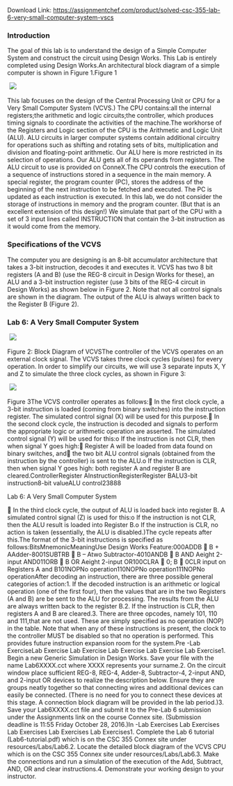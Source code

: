 Download Link: https://assignmentchef.com/product/solved-csc-355-lab-6-very-small-computer-system-vscs
<br>
<h3>Introduction</h3>

The goal of this lab is to understand the design of a Simple Computer System and construct the circuit using Design Works. This Lab is entirely completed using Design Works.An architectural block diagram of a simple computer is shown in Figure 1.Figure 1

<img decoding="async" data-recalc-dims="1" data-src="https://i0.wp.com/www.ankitcodinghub.com/wp-content/uploads/2017/10/402.png?w=980&amp;ssl=1" class="aligncenter lazyload" src="data:image/gif;base64,R0lGODlhAQABAAAAACH5BAEKAAEALAAAAAABAAEAAAICTAEAOw==">

 <noscript>

  <img decoding="async" class="aligncenter" src="https://i0.wp.com/www.ankitcodinghub.com/wp-content/uploads/2017/10/402.png?w=980&amp;ssl=1" data-recalc-dims="1">

 </noscript>This lab focuses on the design of the Central Processing Unit or CPU for a Very Small Computer System (VCVS.) The CPU contains:all the internal registers;the arithmetic and logic circuits;the controller, which produces timing signals to coordinate the activities of the machine.The workhorse of the Registers and Logic section of the CPU is the Arithmetic and Logic Unit (ALU). ALU circuits in larger computer systems contain additional circuitry for operations such as shifting and rotating sets of bits, multiplication and division and floating-point arithmetic. Our ALU here is more restricted in its selection of operations. Our ALU gets all of its operands from registers. The ALU circuit to use is provided on ConneX.The CPU controls the execution of a sequence of instructions stored in a sequence in the main memory. A special register, the program counter (PC), stores the address of the beginning of the next instruction to be fetched and executed. The PC is updated as each instruction is executed. In this lab, we do not consider the storage of instructions in memory and the program counter. (But that is an excellent extension of this design!) We simulate that part of the CPU with a set of 3 input lines called INSTRUCTION that contain the 3-bit instruction as it would come from the memory.

<h3>Specifications of the VCVS</h3>

The computer you are designing is an 8-bit accumulator architecture that takes a 3-bit instruction, decodes it and executes it. VCVS has two 8 bit registers (A and B) (use the REG-8 circuit in Design Works for these), an ALU and a 3-bit instruction register (use 3 bits of the REG-4 circuit in Design Works) as shown below in Figure 2. Note that not all control signals are shown in the diagram. The output of the ALU is always written back to the Register B (Figure 2).

<h3>Lab 6: A Very Small Computer System</h3>




<img decoding="async" data-recalc-dims="1" data-src="https://i0.wp.com/www.ankitcodinghub.com/wp-content/uploads/2017/10/545.png?w=980&amp;ssl=1" class="aligncenter lazyload" src="data:image/gif;base64,R0lGODlhAQABAAAAACH5BAEKAAEALAAAAAABAAEAAAICTAEAOw==">

 <noscript>

  <img decoding="async" class="aligncenter" src="https://i0.wp.com/www.ankitcodinghub.com/wp-content/uploads/2017/10/545.png?w=980&amp;ssl=1" data-recalc-dims="1">

 </noscript>

Figure 2: Block Diagram of VCVSThe controller of the VCVS operates on an external clock signal. The VCVS takes three clock cycles (pulses) for every operation. In order to simplify our circuits, we will use 3 separate inputs X, Y and Z to simulate the three clock cycles, as shown in Figure 3:

<img decoding="async" data-recalc-dims="1" data-src="https://i0.wp.com/www.ankitcodinghub.com/wp-content/uploads/2017/10/252.png?w=980&amp;ssl=1" class="aligncenter lazyload" src="data:image/gif;base64,R0lGODlhAQABAAAAACH5BAEKAAEALAAAAAABAAEAAAICTAEAOw==">

 <noscript>

  <img decoding="async" class="aligncenter" src="https://i0.wp.com/www.ankitcodinghub.com/wp-content/uploads/2017/10/252.png?w=980&amp;ssl=1" data-recalc-dims="1">

 </noscript>                                                                           Figure 3The VCVS controller operates as follows: In the first clock cycle, a 3-bit instruction is loaded (coming from binary switches) into the instruction register. The simulated control signal (X) will be used for this purpose. In the second clock cycle, the instruction is decoded and signals to perform the appropriate logic or arithmetic operation are asserted. The simulated control signal (Y) will be used for this:o If the instruction is not CLR, then when signal Y goes high: Register A will be loaded from data found on binary switches, and the two bit ALU control signals (obtained from the instruction by the controller) is sent to the ALU.o If the instruction is CLR, then when signal Y goes high: both register A and register B are cleared.ControllerRegister AInstructionRegisterRegister BALU3-bit instruction8-bit valueALU control23888

Lab 6: A Very Small Computer System

 In the third clock cycle, the output of ALU is loaded back into register B. A simulated control signal (Z) is used for this:o If the instruction is not CLR, then the ALU result is loaded into Register B.o If the instruction is CLR, no action is taken (essentially, the ALU is disabled.)The cycle repeats after this.The format of the 3-bit instructions is specified as follows:BitsMnemonicMeaningUse Design Works Feature:000ADDB  B + AAdder-8001SUBTRB  B – Atwo Subtractor-4010ANDB  B AND Aeight 2-input AND011ORB  B OR Aeight 2-input OR100CLRA  0; B  0CLR input on Registers A and B101NOPNo operation110NOPNo operation111NOPNo operationAfter decoding an instruction, there are three possible general categories of action:1. If the decoded instruction is an arithmetic or logical operation (one of the first four), then the values that are in the two Registers (A and B) are be sent to the ALU for processing. The results from the ALU are always written back to the register B.2. If the instruction is CLR, then registers A and B are cleared.3. There are three opcodes, namely 101, 110 and 111,that are not used. These are simply specified as no operation (NOP) in the table. Note that when any of these instructions is present, the clock to the controller MUST be disabled so that no operation is performed. This provides future instruction expansion room for the system.Pre -Lab ExerciseLab Exercise Lab Exercise Lab Exercise Lab Exercise Lab Exercise1. Begin a new Generic Simulation in Design Works. Save your file with the name Lab6XXXX.cct where XXXX represents your surname.2. On the circuit window place sufficient REG-8, REG-4, Adder-8, Subtractor-4, 2-input AND, and 2-input OR devices to realize the description below. Ensure they are groups neatly together so that connecting wires and additional devices can easily be connected. (There is no need for you to connect these devices at this stage. A connection block diagram will be provided in the lab period.)3. Save your Lab6XXXX.cct file and submit it to the Pre-Lab 6 submission under the Assignments link on the course Connex site. (Submission deadline is 11:55 Friday October 28, 2016.)In -Lab Exercises Lab Exercises Lab Exercises Lab Exercises Lab Exercises1. Complete the Lab 6 tutorial (Lab6-tutorial.pdf) which is on the CSC 355 Connex site under resources/Labs/Lab6.2. Locate the detailed block diagram of the VCVS CPU which is on the CSC 355 Connex site under resources/Labs/Lab6.3. Make the connections and run a simulation of the execution of the Add, Subtract, AND, OR and clear instructions.4. Demonstrate your working design to your instructor.